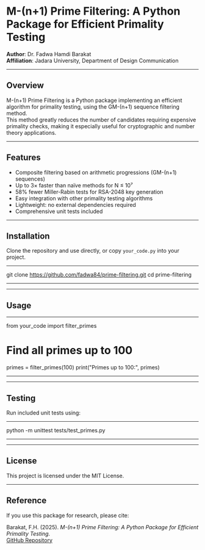 # M-(n+1) Prime Filtering: A Python Package for Efficient Primality Testing

**Author**: Dr. Fadwa Hamdi Barakat  
**Affiliation**: Jadara University, Department of Design Communication

---

## Overview

M-(n+1) Prime Filtering is a Python package implementing an efficient algorithm for primality testing, using the GM-(n+1) sequence filtering method.  
This method greatly reduces the number of candidates requiring expensive primality checks, making it especially useful for cryptographic and number theory applications.

---

## Features

- Composite filtering based on arithmetic progressions (GM-(n+1) sequences)
- Up to 3× faster than naïve methods for N ≤ 10⁷
- 58% fewer Miller-Rabin tests for RSA-2048 key generation
- Easy integration with other primality testing algorithms
- Lightweight: no external dependencies required
- Comprehensive unit tests included

---

## Installation

Clone the repository and use directly, or copy `your_code.py` into your project.

****
git clone https://github.com/fadwa84/prime-filtering.git
cd prime-filtering
****

---

## Usage

****
from your_code import filter_primes

# Find all primes up to 100
primes = filter_primes(100)
print("Primes up to 100:", primes)
****

---

## Testing

Run included unit tests using:
****
python -m unittest tests/test_primes.py
****

---

## License

This project is licensed under the MIT License.

---

## Reference

If you use this package for research, please cite:

Barakat, F.H. (2025). *M-(n+1) Prime Filtering: A Python Package for Efficient Primality Testing*.  
[GitHub Repository](https://github.com/fadwa84/prime-filtering)
